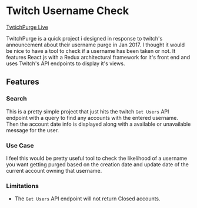 # Twitch Username Check

[TwtichPurge Live](www.twitchpurge.us)

TwitchPurge is a quick project i designed in response to twitch's announcement about their username purge in Jan 2017. I thought it would be nice to have a tool to check if a username has been taken or not. It features React.js with a Redux architectural framework for it's front end and uses Twitch's API endpoints to display it's views.


## Features

### Search

This is a pretty simple project that just hits the twitch `Get Users` API endpoint with a query to find any accounts with the entered username. Then the account date info is displayed along with a available or unavailable message for the user.

### Use Case

I feel this would be pretty useful tool to check the likelihood of a username you want getting purged based on the creation date and update date of the current account owning that username.

### Limitations

* The `Get Users` API endpoint will not return Closed accounts.

